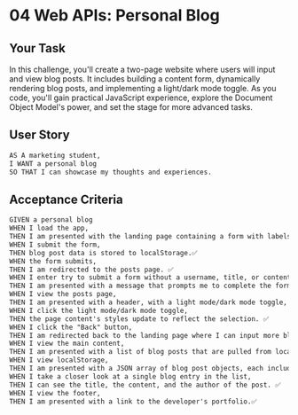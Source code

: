 # 04 Web APIs: Personal Blog

## Your Task

In this challenge, you'll create a two-page website where users will input and view blog posts. It includes building a content form, dynamically rendering blog posts, and implementing a light/dark mode toggle. As you code, you'll gain practical JavaScript experience, explore the Document Object Model's power, and set the stage for more advanced tasks.

## User Story

```md
AS A marketing student,
I WANT a personal blog
SO THAT I can showcase my thoughts and experiences.
```

## Acceptance Criteria

```md
GIVEN a personal blog
WHEN I load the app,
THEN I am presented with the landing page containing a form with labels and inputs for username, blog title, and blog content. ✅
WHEN I submit the form,
THEN blog post data is stored to localStorage.✅
WHEN the form submits,
THEN I am redirected to the posts page. ✅
WHEN I enter try to submit a form without a username, title, or content,
THEN I am presented with a message that prompts me to complete the form.✅
WHEN I view the posts page,
THEN I am presented with a header, with a light mode/dark mode toggle, and a "Back" button. ✅
WHEN I click the light mode/dark mode toggle,
THEN the page content's styles update to reflect the selection. ✅
WHEN I click the "Back" button,
THEN I am redirected back to the landing page where I can input more blog entries. ✅
WHEN I view the main content,
THEN I am presented with a list of blog posts that are pulled from localStorage. ✅
WHEN I view localStorage,
THEN I am presented with a JSON array of blog post objects, each including the post author's username, title of the post, and post's content.✅
WHEN I take a closer look at a single blog entry in the list,
THEN I can see the title, the content, and the author of the post. ✅
WHEN I view the footer,
THEN I am presented with a link to the developer's portfolio.✅ 
```